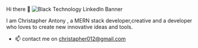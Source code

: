 Hi there 👋
![Black Technology LinkedIn Banner](https://github.com/ChristapherAntony/ChristapherAntony/assets/109226401/3fb3d713-9145-410d-b189-aca76837f4c1)



I am Christapher Antony , a MERN stack developer,creative and a developer who loves to create new innovative ideas and tools. 

- 📫 contact me on christapher012@gmail.com




<!-- 
- 👀 I’m interested in being a part
- 🌱 I’m currently learning ...
- 💞️ I’m looking to collaborate on ...

 -->
<!---
ChristapherAntony/ChristapherAntony is a ✨ special ✨ repository because its `README.md` (this file) appears on your GitHub profile.
You can click the Preview link to take a look at your changes.
--->
